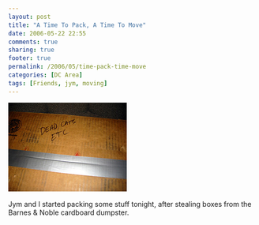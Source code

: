 ```yaml
---
layout: post
title: "A Time To Pack, A Time To Move"
date: 2006-05-22 22:55
comments: true
sharing: true
footer: true
permalink: /2006/05/time-pack-time-move
categories: [DC Area]
tags: [Friends, jym, moving]
---
```

<div class="imgRight"><a href="http://www.flickr.com/photos/brockli/151635254/" title="Dead Cats"><img src="/files/images/151635254_e8cf8bd1cb_m.jpg" width="240" height="180" alt="My Stuff" /></a></div>

Jym and I started packing some stuff tonight, after stealing boxes from the Barnes & Noble cardboard dumpster.
